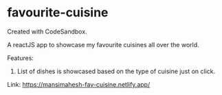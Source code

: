 # favourite-cuisine

Created with CodeSandbox.

A reactJS app to showcase my favourite cuisines all over the world.

Features:
1. List of dishes is showcased based on the type of cuisine just on click.

Link: https://mansimahesh-fav-cuisine.netlify.app/
